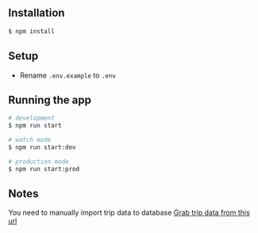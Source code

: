 ## Installation

```bash
$ npm install
```


## Setup
- Rename <code>.env.example</code> to <code>.env</code>

## Running the app

```bash
# development
$ npm run start

# watch mode
$ npm run start:dev

# production mode
$ npm run start:prod
```

## Notes
You need to manually import trip data to database
[Grab trip data from this url](https://github.com/DataTalksClub/nyc-tlc-data/releases/tag/yellow)
